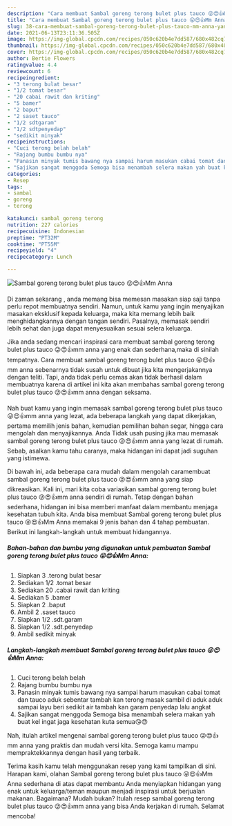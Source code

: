 ```yaml
---
description: "Cara membuat Sambal goreng terong bulet plus tauco 😜😍👍Mm Anna yang lezat Untuk Jualan"
title: "Cara membuat Sambal goreng terong bulet plus tauco 😜😍👍Mm Anna yang lezat Untuk Jualan"
slug: 38-cara-membuat-sambal-goreng-terong-bulet-plus-tauco-mm-anna-yang-lezat-untuk-jualan
date: 2021-06-13T23:11:36.505Z
image: https://img-global.cpcdn.com/recipes/050c620b4e7dd587/680x482cq70/sambal-goreng-terong-bulet-plus-tauco-😜😍👍mm-anna-foto-resep-utama.jpg
thumbnail: https://img-global.cpcdn.com/recipes/050c620b4e7dd587/680x482cq70/sambal-goreng-terong-bulet-plus-tauco-😜😍👍mm-anna-foto-resep-utama.jpg
cover: https://img-global.cpcdn.com/recipes/050c620b4e7dd587/680x482cq70/sambal-goreng-terong-bulet-plus-tauco-😜😍👍mm-anna-foto-resep-utama.jpg
author: Bertie Flowers
ratingvalue: 4.4
reviewcount: 6
recipeingredient:
- "3 terong bulat besar"
- "1/2 tomat besar"
- "20 cabai rawit dan kriting"
- "5 bamer"
- "2 baput"
- "2 saset tauco"
- "1/2 sdtgaram"
- "1/2 sdtpenyedap"
- "sedikit minyak"
recipeinstructions:
- "Cuci terong belah belah"
- "Rajang bumbu bumbu nya"
- "Panasin minyak tumis bawang nya sampai harum masukan cabai tomat dan tauco aduk sebentar tambah kan terong masak sambil di aduk aduk sampai layu beri sedikit air tambah kan garam penyedap lalu angkat"
- "Sajikan sangat menggoda Semoga bisa menambah selera makan yah buat kel ingat jaga kesehatan kuta semua😘😍"
categories:
- Resep
tags:
- sambal
- goreng
- terong

katakunci: sambal goreng terong 
nutrition: 227 calories
recipecuisine: Indonesian
preptime: "PT32M"
cooktime: "PT55M"
recipeyield: "4"
recipecategory: Lunch

---
```



![Sambal goreng terong bulet plus tauco 😜😍👍Mm Anna](https://img-global.cpcdn.com/recipes/050c620b4e7dd587/680x482cq70/sambal-goreng-terong-bulet-plus-tauco-😜😍👍mm-anna-foto-resep-utama.jpg)

Di zaman  sekarang , anda memang bisa memesan masakan siap saji tanpa perlu repot membuatnya sendiri. Namun, untuk kamu yang ingin menyajikan masakan eksklusif kepada keluarga, maka kita memang lebih baik menghidangkannya dengan tangan sendiri. Pasalnya, memasak sendiri lebih sehat dan juga dapat menyesuaikan sesuai selera keluarga.

Jika anda sedang mencari inspirasi cara membuat sambal goreng terong bulet plus tauco 😜😍👍mm anna yang enak dan sederhana,maka di sinilah tempatnya. Cara membuat sambal goreng terong bulet plus tauco 😜😍👍mm anna  sebenarnya tidak susah untuk dibuat jika kita mengerjakannya dengan teliti. Tapi, anda tidak perlu cemas akan tidak berhasil dalam membuatnya 
karena di artikel ini kita akan membahas sambal goreng terong bulet plus tauco 😜😍👍mm anna dengan seksama.  



Nah buat kamu yang ingin memasak sambal goreng terong bulet plus tauco 😜😍👍mm anna yang lezat, ada beberapa langkah yang dapat dikerjakan, pertama memilih jenis bahan, kemudian pemilihan bahan segar, hingga cara mengolah dan menyajikannya. Anda Tidak usah pusing jika mau memasak sambal goreng terong bulet plus tauco 😜😍👍mm anna yang lezat di rumah. Sebab, asalkan kamu  tahu caranya, maka hidangan ini dapat jadi suguhan yang istimewa.

Di bawah ini, ada beberapa cara mudah dalam mengolah caramembuat sambal goreng terong bulet plus tauco 😜😍👍mm anna yang siap dikreasikan. Kali ini, mari kita coba variasikan sambal goreng terong bulet plus tauco 😜😍👍mm anna sendiri di rumah. Tetap dengan bahan sederhana, hidangan ini bisa memberi manfaat dalam membantu menjaga kesehatan tubuh kita. Anda bisa membuat Sambal goreng terong bulet plus tauco 😜😍👍Mm Anna memakai 9 jenis bahan dan 4 tahap pembuatan. Berikut ini langkah-langkah untuk membuat hidangannya.

<!--inarticleads1-->

##### Bahan-bahan dan bumbu yang digunakan untuk pembuatan Sambal goreng terong bulet plus tauco 😜😍👍Mm Anna:

1. Siapkan 3 .terong bulat besar
1. Sediakan 1/2 .tomat besar
1. Sediakan 20 .cabai rawit dan kriting
1. Sediakan 5 .bamer
1. Siapkan 2 .baput
1. Ambil 2 .saset tauco
1. Siapkan 1/2 .sdt.garam
1. Siapkan 1/2 .sdt.penyedap
1. Ambil sedikit minyak




<!--inarticleads2-->

##### Langkah-langkah membuat Sambal goreng terong bulet plus tauco 😜😍👍Mm Anna:

1. Cuci terong belah belah
1. Rajang bumbu bumbu nya
1. Panasin minyak tumis bawang nya sampai harum masukan cabai tomat dan tauco aduk sebentar tambah kan terong masak sambil di aduk aduk sampai layu beri sedikit air tambah kan garam penyedap lalu angkat
1. Sajikan sangat menggoda Semoga bisa menambah selera makan yah buat kel ingat jaga kesehatan kuta semua😘😍




Nah, itulah artikel mengenai  sambal goreng terong bulet plus tauco 😜😍👍mm anna  yang praktis dan mudah versi kita. Semoga kamu mampu mempraktekkannya dengan hasil yang terbaik. 

Terima kasih kamu telah menggunakan resep yang kami tampilkan di sini. Harapan kami, olahan  Sambal goreng terong bulet plus tauco 😜😍👍Mm Anna sederhana di atas dapat membantu Anda menyiapkan hidangan yang enak untuk keluarga/teman maupun menjadi inspirasi untuk berjualan makanan. Bagaimana? Mudah bukan? Itulah resep sambal goreng terong bulet plus tauco 😜😍👍mm anna yang bisa Anda kerjakan di rumah. Selamat mencoba!

